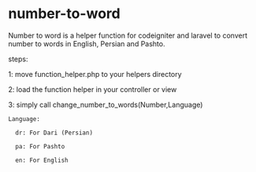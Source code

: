 # number-to-word
Number to word is a helper function for codeigniter and laravel to convert number to words in English, Persian and Pashto.

steps:

  1: move function_helper.php to your helpers directory
  
  2: load the function helper in your controller or view 
  
  3: simply call change_number_to_words(Number,Language)
  
    Language:
    
      dr: For Dari (Persian)
      
      pa: For Pashto 
      
      en: For English
